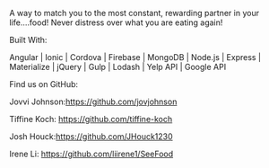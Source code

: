 A way to match you to the most constant, rewarding partner in your life….food! Never distress over what you are eating again!

Built With:

Angular | Ionic | Cordova | Firebase | MongoDB | Node.js | Express | Materialize | jQuery | Gulp | Lodash | Yelp API | Google API

Find us on GitHub:

Jovvi Johnson:https://github.com/jovjohnson

Tiffine Koch: https://github.com/tiffine-koch

Josh Houck:https://github.com/JHouck1230

Irene Li: https://github.com/liirene1/SeeFood
